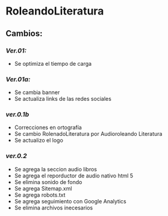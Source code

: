 # RoleandoLiteratura

## Cambios:

### *Ver.01:*
* Se optimiza el tiempo de carga

### *Ver.01a:*
* Se cambia banner
* Se actualiza links de las redes sociales

### *ver.0.1b*
* Correcciones en ortografía
* Se cambio RolenadoLiteratura por Audioroleando Literatura
* Se actualizo el logo

### *ver.0.2*
* Se agrega la seccion audio libros
* Se agrega el reporductor de audio nativo html 5
* Se elimina sonido de fondo
* Se agrega Sitemap.xml
* Se agrega robots.txt
* Se agrega seguimiento con Google Analytics
* Se elimina archivos inecesarios